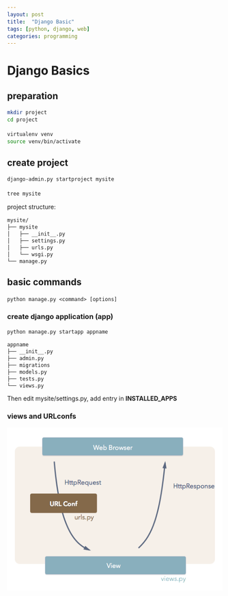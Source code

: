 ```yaml
---
layout: post
title:  "Django Basic"
tags: [python, django, web]
categories: programming
---
```



Django Basics
=====

## preparation

``` bash
mkdir project
cd project

virtualenv venv
source venv/bin/activate
```

## create project
```bash
django-admin.py startproject mysite

tree mysite
```

project structure:

```
mysite/
├── mysite
│   ├── __init__.py
│   ├── settings.py
│   ├── urls.py
│   └── wsgi.py
└── manage.py
```

## basic commands

`python manage.py <command> [options]`

### create django application (app)

`python manage.py startapp appname`

```
appname
├── __init__.py
├── admin.py
├── migrations
├── models.py
├── tests.py
└── views.py
```

Then edit mysite/settings.py, add entry in **INSTALLED_APPS**

### views and URLconfs

![About MVC](/assets/resources/djangoBasic_url-dispatch.png)
